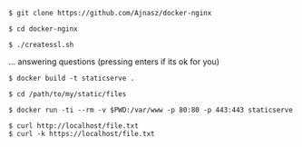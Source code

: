 ```
$ git clone https://github.com/Ajnasz/docker-nginx

$ cd docker-nginx

$ ./createssl.sh
```

... answering questions (pressing enters if its ok for you)

```
$ docker build -t staticserve .

$ cd /path/to/my/static/files

$ docker run -ti --rm -v $PWD:/var/www -p 80:80 -p 443:443 staticserve

$ curl http://localhost/file.txt
$ curl -k https://localhost/file.txt
```
